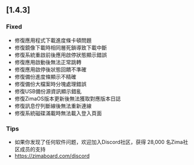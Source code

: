 ## [1.4.3]
### Fixed
- 修復應用程式下載進度條卡頓問題
- 修復鏡像下載時相同層死鎖導致下載中斷
- 修復系統重啟前後應用啟停狀態顯示錯誤
- 修復應用啟動後無法正常跳轉
- 修復應用啟停後狀態回饋不準確
- 修復備份進度條顯示不精確
- 修復備份大檔案時分塊處理錯誤
- 修復USB備份源資訊顯示錯亂
- 修復ZimaOS版本更新後無法獲取對應版本日誌
- 修復訊息佇列斷線後無法重新連線
- 修復系統磁碟滿載時無法載入登入頁面
### Tips
- 如果你发现了任何软件问题，欢迎加入Discord社区，获得 28,000 名Zima社区成员的支持
- <a href="https://zimaboard.com/discord" target="_blank" style="color:blue">https://zimaboard.com/discord</a>
